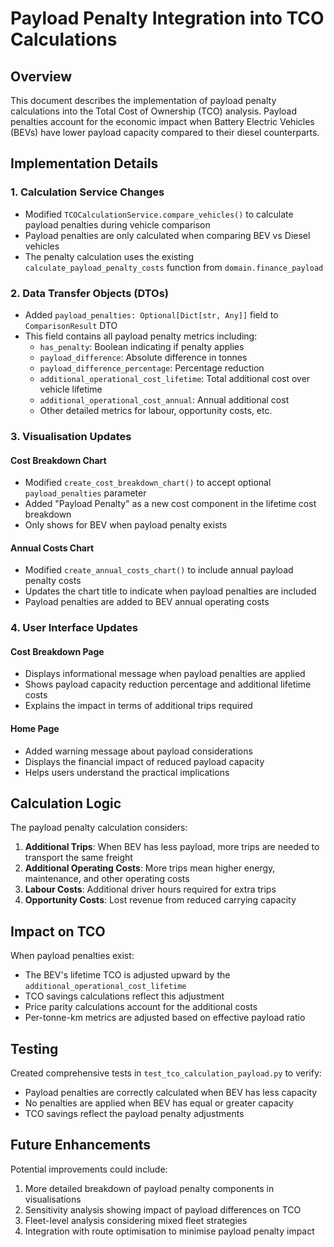 # Payload Penalty Integration into TCO Calculations

## Overview
This document describes the implementation of payload penalty calculations into the Total Cost of Ownership (TCO) analysis. Payload penalties account for the economic impact when Battery Electric Vehicles (BEVs) have lower payload capacity compared to their diesel counterparts.

## Implementation Details

### 1. Calculation Service Changes
- Modified `TCOCalculationService.compare_vehicles()` to calculate payload penalties during vehicle comparison
- Payload penalties are only calculated when comparing BEV vs Diesel vehicles
- The penalty calculation uses the existing `calculate_payload_penalty_costs` function from `domain.finance_payload`

### 2. Data Transfer Objects (DTOs)
- Added `payload_penalties: Optional[Dict[str, Any]]` field to `ComparisonResult` DTO
- This field contains all payload penalty metrics including:
  - `has_penalty`: Boolean indicating if penalty applies
  - `payload_difference`: Absolute difference in tonnes
  - `payload_difference_percentage`: Percentage reduction
  - `additional_operational_cost_lifetime`: Total additional cost over vehicle lifetime
  - `additional_operational_cost_annual`: Annual additional cost
  - Other detailed metrics for labour, opportunity costs, etc.

### 3. Visualisation Updates

#### Cost Breakdown Chart
- Modified `create_cost_breakdown_chart()` to accept optional `payload_penalties` parameter
- Added "Payload Penalty" as a new cost component in the lifetime cost breakdown
- Only shows for BEV when payload penalty exists

#### Annual Costs Chart
- Modified `create_annual_costs_chart()` to include annual payload penalty costs
- Updates the chart title to indicate when payload penalties are included
- Payload penalties are added to BEV annual operating costs

### 4. User Interface Updates

#### Cost Breakdown Page
- Displays informational message when payload penalties are applied
- Shows payload capacity reduction percentage and additional lifetime costs
- Explains the impact in terms of additional trips required

#### Home Page
- Added warning message about payload considerations
- Displays the financial impact of reduced payload capacity
- Helps users understand the practical implications

## Calculation Logic

The payload penalty calculation considers:
1. **Additional Trips**: When BEV has less payload, more trips are needed to transport the same freight
2. **Additional Operating Costs**: More trips mean higher energy, maintenance, and other operating costs
3. **Labour Costs**: Additional driver hours required for extra trips
4. **Opportunity Costs**: Lost revenue from reduced carrying capacity

## Impact on TCO

When payload penalties exist:
- The BEV's lifetime TCO is adjusted upward by the `additional_operational_cost_lifetime`
- TCO savings calculations reflect this adjustment
- Price parity calculations account for the additional costs
- Per-tonne-km metrics are adjusted based on effective payload ratio

## Testing

Created comprehensive tests in `test_tco_calculation_payload.py` to verify:
- Payload penalties are correctly calculated when BEV has less capacity
- No penalties are applied when BEV has equal or greater capacity
- TCO savings reflect the payload penalty adjustments

## Future Enhancements

Potential improvements could include:
1. More detailed breakdown of payload penalty components in visualisations
2. Sensitivity analysis showing impact of payload differences on TCO
3. Fleet-level analysis considering mixed fleet strategies
4. Integration with route optimisation to minimise payload penalty impact 